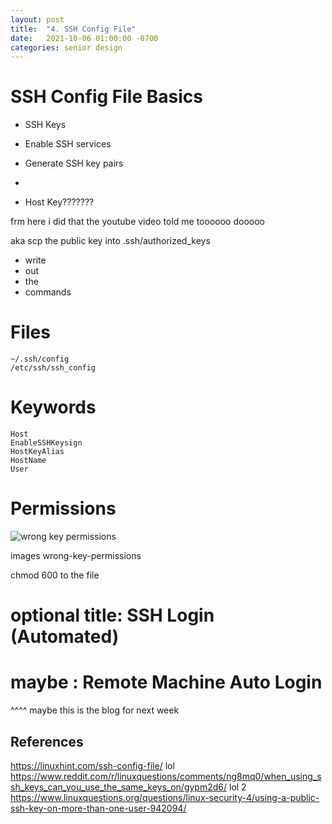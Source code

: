 ```yaml
---
layout: post
title:  "4. SSH Config File"
date:   2021-10-06 01:00:00 -0700
categories: senior design
---
```

<html><head><link rel="stylesheet" type="text/css" href="/../style2.css"></head></html>

# SSH Config File Basics

- SSH Keys

- Enable SSH services
- Generate SSH key pairs
- 
- Host Key???????

frm here i did that the youtube video told me toooooo dooooo

aka scp the public key into .ssh/authorized_keys
- write
- out
- the
- commands


# Files
```
~/.ssh/config
/etc/ssh/ssh_config
```

# Keywords
```
Host
EnableSSHKeysign
HostKeyAlias
HostName
User
```

# Permissions

![wrong key permissions](/images/wrong-key-permissions)

images wrong-key-permissions

chmod 600 to the file

# optional title: SSH Login (Automated) 
# maybe : Remote Machine Auto Login
^^^^ maybe this is the blog for next week


## References
https://linuxhint.com/ssh-config-file/
lol https://www.reddit.com/r/linuxquestions/comments/ng8mq0/when_using_ssh_keys_can_you_use_the_same_keys_on/gypm2d6/
lol 2 https://www.linuxquestions.org/questions/linux-security-4/using-a-public-ssh-key-on-more-than-one-user-942094/